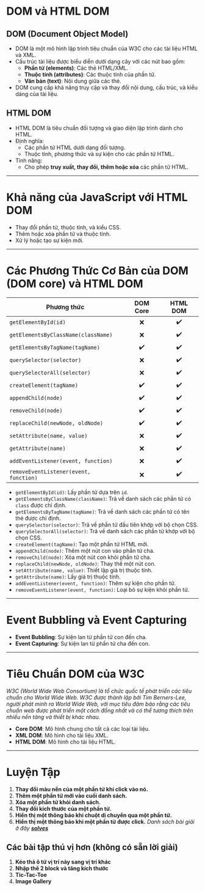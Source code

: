 # DOM và HTML DOM

## DOM (Document Object Model)

-   DOM là một mô hình lập trình tiêu chuẩn của W3C cho các tài liệu HTML và XML.
-   Cấu trúc tài liệu được biểu diễn dưới dạng cây với các nút bao gồm:
    -   **Phần tử (elements)**: Các thẻ HTML/XML.
    -   **Thuộc tính (attributes)**: Các thuộc tính của phần tử.
    -   **Văn bản (text)**: Nội dung giữa các thẻ.
-   DOM cung cấp khả năng truy cập và thay đổi nội dung, cấu trúc, và kiểu dáng của tài liệu.

## HTML DOM

-   HTML DOM là tiêu chuẩn đối tượng và giao diện lập trình dành cho HTML.
-   Định nghĩa:
    -   Các phần tử HTML dưới dạng đối tượng.
    -   Thuộc tính, phương thức và sự kiện cho các phần tử HTML.
-   Tính năng:
    -   Cho phép **truy xuất, thay đổi, thêm hoặc xóa** các phần tử HTML.

---

# Khả năng của JavaScript với HTML DOM

-   Thay đổi phần tử, thuộc tính, và kiểu CSS.
-   Thêm hoặc xóa phần tử và thuộc tính.
-   Xử lý hoặc tạo sự kiện mới.

---

# Các Phương Thức Cơ Bản của DOM (DOM core) và HTML DOM

| Phương thức                            | DOM Core   | HTML DOM   |
|----------------------------------------|:----------:|:----------:|
| `getElementById(id)`                   | ❌         | ✔️        |
| `getElementsByClassName(className)`    | ❌         | ✔️        |
| `getElementsByTagName(tagName)`        | ✔️         | ✔️        |
| `querySelector(selector)`              | ❌         | ✔️        |
| `querySelectorAll(selector)`           | ❌         | ✔️        |
| `createElement(tagName)`               | ✔️         | ✔️        |
| `appendChild(node)`                    | ✔️         | ✔️        |
| `removeChild(node)`                    | ✔️         | ✔️        |
| `replaceChild(newNode, oldNode)`       | ✔️         | ✔️        |
| `setAttribute(name, value)`            | ❌         | ✔️        |
| `getAttribute(name)`                   | ❌         | ✔️        |
| `addEventListener(event, function)`    | ❌         | ✔️        |
| `removeEventListener(event, function)` | ❌         | ✔️        |

-   `getElementById(id)`: Lấy phần tử dựa trên `id`.
-   `getElementsByClassName(className)`: Trả về danh sách các phần tử có `class` được chỉ định.
-   `getElementsByTagName(tagName)`: Trả về danh sách các phần tử có tên thẻ được chỉ định.
-   `querySelector(selector)`: Trả về phần tử đầu tiên khớp với bộ chọn CSS.
-   `querySelectorAll(selector)`: Trả về danh sách các phần tử khớp với bộ chọn CSS.
-   `createElement(tagName)`: Tạo một phần tử HTML mới.
-   `appendChild(node)`: Thêm một nút con vào phần tử cha.
-   `removeChild(node)`: Xóa một nút con khỏi phần tử cha.
-   `replaceChild(newNode, oldNode)`: Thay thế một nút con.
-   `setAttribute(name, value)`: Thiết lập giá trị thuộc tính.
-   `getAttribute(name)`: Lấy giá trị thuộc tính.
-   `addEventListener(event, function)`: Thêm sự kiện cho phần tử.
-   `removeEventListener(event, function)`: Loại bỏ sự kiện khỏi phần tử.

---

# Event Bubbling và Event Capturing

-   **Event Bubbling**: Sự kiện lan từ phần tử con đến cha.
-   **Event Capturing**: Sự kiện lan từ phần tử cha đến con.

---

# Tiêu Chuẩn DOM của W3C
*W3C (World Wide Web Consortium) là tổ chức quốc tế phát triển các tiêu chuẩn cho World Wide Web. W3C được thành lập bởi Tim Berners-Lee, người phát minh ra World Wide Web, với mục tiêu đảm bảo rằng các tiêu chuẩn web được phát triển một cách đồng nhất và có thể tương thích trên nhiều nền tảng và thiết bị khác nhau.*

-   **Core DOM**: Mô hình chung cho tất cả các loại tài liệu.
-   **XML DOM**: Mô hình cho tài liệu XML.
-   **HTML DOM**: Mô hình cho tài liệu HTML.

---

# Luyện Tập

1.  **Thay đổi màu nền của một phần tử khi click vào nó.**
2.  **Thêm một phần tử mới vào cuối danh sách.**
3.  **Xóa một phần tử khỏi danh sách.**
4.  **Thay đổi kích thước của một phần tử.**
5.  **Hiển thị một thông báo khi chuột di chuyển qua một phần tử.**
6.  **Hiển thị một thông báo khi một phần tử được click.**
_Danh sách bài giải ở đây [**solves**](./solves)_

## Các bài tập thú vị hơn (không có sẵn lời giải)

1. **Kéo thả ô từ vị trí này sang vị trí khác**
2. **Nhập thể 2 block và tăng kích thước**
3. **Tic-Tac-Toe**
4. **Image Gallery**